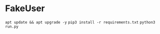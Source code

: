 # FakeUser

```apt update && apt upgrade -y```
```pip3 install -r requirements.txt```
```python3 run.py```
